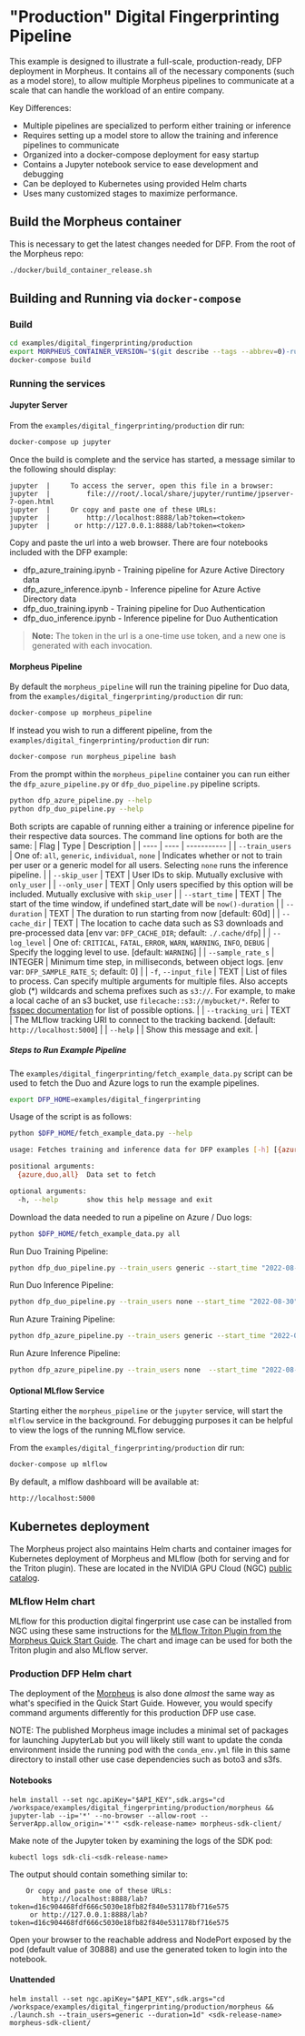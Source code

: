 <!--
SPDX-FileCopyrightText: Copyright (c) 2022, NVIDIA CORPORATION & AFFILIATES. All rights reserved.
SPDX-License-Identifier: Apache-2.0

Licensed under the Apache License, Version 2.0 (the "License");
you may not use this file except in compliance with the License.
You may obtain a copy of the License at

http://www.apache.org/licenses/LICENSE-2.0

Unless required by applicable law or agreed to in writing, software
distributed under the License is distributed on an "AS IS" BASIS,
WITHOUT WARRANTIES OR CONDITIONS OF ANY KIND, either express or implied.
See the License for the specific language governing permissions and
limitations under the License.
-->

# "Production" Digital Fingerprinting Pipeline

This example is designed to illustrate a full-scale, production-ready, DFP deployment in Morpheus. It contains all of the necessary components (such as a model store), to allow multiple Morpheus pipelines to communicate at a scale that can handle the workload of an entire company.

Key Differences:
 * Multiple pipelines are specialized to perform either training or inference
 * Requires setting up a model store to allow the training and inference pipelines to communicate
 * Organized into a docker-compose deployment for easy startup
 * Contains a Jupyter notebook service to ease development and debugging
 * Can be deployed to Kubernetes using provided Helm charts
 * Uses many customized stages to maximize performance.

## Build the Morpheus container
This is necessary to get the latest changes needed for DFP. From the root of the Morpheus repo:
```bash
./docker/build_container_release.sh
```

## Building and Running via `docker-compose`
### Build
```bash
cd examples/digital_fingerprinting/production
export MORPHEUS_CONTAINER_VERSION="$(git describe --tags --abbrev=0)-runtime"
docker-compose build
```

### Running the services
#### Jupyter Server
From the `examples/digital_fingerprinting/production` dir run:
```bash
docker-compose up jupyter
```

Once the build is complete and the service has started, a message similar to the following should display:
```
jupyter  |     To access the server, open this file in a browser:
jupyter  |         file:///root/.local/share/jupyter/runtime/jpserver-7-open.html
jupyter  |     Or copy and paste one of these URLs:
jupyter  |         http://localhost:8888/lab?token=<token>
jupyter  |      or http://127.0.0.1:8888/lab?token=<token>
```

Copy and paste the url into a web browser. There are four notebooks included with the DFP example:
* dfp_azure_training.ipynb - Training pipeline for Azure Active Directory data
* dfp_azure_inference.ipynb - Inference pipeline for Azure Active Directory data
* dfp_duo_training.ipynb - Training pipeline for Duo Authentication
* dfp_duo_inference.ipynb - Inference pipeline for Duo Authentication

> **Note:** The token in the url is a one-time use token, and a new one is generated with each invocation.

#### Morpheus Pipeline
By default the `morpheus_pipeline` will run the training pipeline for Duo data, from the `examples/digital_fingerprinting/production` dir run:
```bash
docker-compose up morpheus_pipeline
```

If instead you wish to run a different pipeline, from the `examples/digital_fingerprinting/production` dir run:
```bash
docker-compose run morpheus_pipeline bash
```

From the prompt within the `morpheus_pipeline` container you can run either the `dfp_azure_pipeline.py` or `dfp_duo_pipeline.py` pipeline scripts.
```bash
python dfp_azure_pipeline.py --help
python dfp_duo_pipeline.py --help
```

Both scripts are capable of running either a training or inference pipeline for their respective data sources. The command line options for both are the same:
| Flag | Type | Description |
| ---- | ---- | ----------- |
| `--train_users` | One of: `all`, `generic`, `individual`, `none` | Indicates whether or not to train per user or a generic model for all users. Selecting `none` runs the inference pipeline. |
| `--skip_user` | TEXT | User IDs to skip. Mutually exclusive with `only_user` |
| `--only_user` | TEXT | Only users specified by this option will be included. Mutually exclusive with `skip_user` |
| `--start_time` | TEXT | The start of the time window, if undefined start_date will be `now()-duration` |
| `--duration` | TEXT | The duration to run starting from now [default: 60d] |
| `--cache_dir` | TEXT | The location to cache data such as S3 downloads and pre-processed data  [env var: `DFP_CACHE_DIR`; default: `./.cache/dfp`] |
| `--log_level` | One of: `CRITICAL`, `FATAL`, `ERROR`, `WARN`, `WARNING`, `INFO`, `DEBUG` | Specify the logging level to use.  [default: `WARNING`] |
| `--sample_rate_s` | INTEGER | Minimum time step, in milliseconds, between object logs.  [env var: `DFP_SAMPLE_RATE_S`; default: 0] |
| `-f`, `--input_file` | TEXT | List of files to process. Can specify multiple arguments for multiple files. Also accepts glob (*) wildcards and schema prefixes such as `s3://`. For example, to make a local cache of an s3 bucket, use `filecache::s3://mybucket/*`. Refer to [fsspec documentation](https://filesystem-spec.readthedocs.io/en/latest/api.html?highlight=open_files#fsspec.open_files) for list of possible options. |
| `--tracking_uri` | TEXT | The MLflow tracking URI to connect to the tracking backend. [default: `http://localhost:5000`] |
| `--help` | | Show this message and exit. |

##### Steps to Run Example Pipeline
The `examples/digital_fingerprinting/fetch_example_data.py` script can be used to fetch the Duo and Azure logs to run the example pipelines.

```bash
export DFP_HOME=examples/digital_fingerprinting
```

Usage of the script is as follows:
```bash
python $DFP_HOME/fetch_example_data.py --help

usage: Fetches training and inference data for DFP examples [-h] [{azure,duo,all} [{azure,duo,all} ...]]

positional arguments:
  {azure,duo,all}  Data set to fetch

optional arguments:
  -h, --help       show this help message and exit
```

Download the data needed to run a pipeline on Azure / Duo logs:
```bash
python $DFP_HOME/fetch_example_data.py all
```

Run Duo Training Pipeline:
```bash
python dfp_duo_pipeline.py --train_users generic --start_time "2022-08-01" --input_file="./examples/data/dfp/duo-training-data/*.json"
```

Run Duo Inference Pipeline:
```bash
python dfp_duo_pipeline.py --train_users none --start_time "2022-08-30" --input_file="./examples/data/dfp/duo-inference-data/*.json"
```

Run Azure Training Pipeline:

```bash
python dfp_azure_pipeline.py --train_users generic --start_time "2022-08-01" --input_file="./examples/data/dfp/azure-training-data/AZUREAD_2022*.json"
```

Run Azure Inference Pipeline:
```bash
python dfp_azure_pipeline.py --train_users none  --start_time "2022-08-30" --input_file="./examples/data/dfp/azure-inference-data/*.json"
```

#### Optional MLflow Service
Starting either the `morpheus_pipeline` or the `jupyter` service, will start the `mlflow` service in the background.  For debugging purposes it can be helpful to view the logs of the running MLflow service.

From the `examples/digital_fingerprinting/production` dir run:
```bash
docker-compose up mlflow
```

By default, a mlflow dashboard will be available at:
```bash
http://localhost:5000
```

## Kubernetes deployment

The Morpheus project also maintains Helm charts and container images for Kubernetes deployment of Morpheus and MLflow (both for serving and for the Triton plugin). These are located in the NVIDIA GPU Cloud (NGC) [public catalog](https://catalog.ngc.nvidia.com/orgs/nvidia/teams/morpheus/collections/morpheus_).

### MLflow Helm chart

MLflow for this production digital fingerprint use case can be installed from NGC using these same instructions for the [MLflow Triton Plugin from the Morpheus Quick Start Guide](../../../docs/source/morpheus_quickstart_guide.md#install-morpheus-mlflow-triton-plugin). The chart and image can be used for both the Triton plugin and also MLflow server.

### Production DFP Helm chart

The deployment of the [Morpheus](../../../docs/source/morpheus_quickstart_guide.md#install-morpheus-sdk-client) is also done _almost_ the same way as what's specified in the Quick Start Guide. However, you would specify command arguments differently for this production DFP use case.

NOTE: The published Morpheus image includes a minimal set of packages for launching JupyterLab but you will likely still want to update the conda environment inside the running pod with the `conda_env.yml` file in this same directory to install other use case dependencies such as boto3 and s3fs.

#### Notebooks

```
helm install --set ngc.apiKey="$API_KEY",sdk.args="cd /workspace/examples/digital_fingerprinting/production/morpheus && jupyter-lab --ip='*' --no-browser --allow-root --ServerApp.allow_origin='*'" <sdk-release-name> morpheus-sdk-client/
```

Make note of the Jupyter token by examining the logs of the SDK pod:
```
kubectl logs sdk-cli-<sdk-release-name>
```

The output should contain something similar to:

```
    Or copy and paste one of these URLs:
        http://localhost:8888/lab?token=d16c904468fdf666c5030e18fb82f840e531178bf716e575
     or http://127.0.0.1:8888/lab?token=d16c904468fdf666c5030e18fb82f840e531178bf716e575
```

Open your browser to the reachable address and NodePort exposed by the pod (default value of 30888) and use the generated token to login into the notebook.

#### Unattended

```
helm install --set ngc.apiKey="$API_KEY",sdk.args="cd /workspace/examples/digital_fingerprinting/production/morpheus && ./launch.sh --train_users=generic --duration=1d" <sdk-release-name> morpheus-sdk-client/
```
